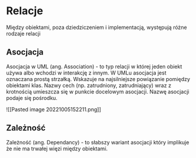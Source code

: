 # Relacje
Między obiektami, poza dziedziczeniem i implementacją, występują różne rodzaje relacji
## Asocjacja
Asocjacja w UML (ang. Association) - to typ relacji w której jeden obiekt używa albo wchodzi w interakcję z innym. W UMLu asocjacja jest oznaczana prostą strzałką. Wskazuje na najsilniejsze powiązanie pomiędzy obiektami klas. Nazwy cech (np. zatrudniony, zatrudniający) wraz z krotnością umieszcza się w punkcie docelowym asocjacji. Nazwę asocjacji podaje się pośrodku.

![[Pasted image 20221005152211.png]]

## Zależność
Zależność (ang. Dependancy) - to słabszy wariant asocjacji który implikuje że nie ma trwałej więzi między obiektami. 